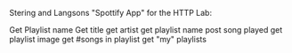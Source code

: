 Stering and Langsons "Spottify App" for the HTTP Lab:

Get Playlist name
Get title
get artist
get playlist name
post song played
get playlist image
get #songs in playlist
get "my" playlists
